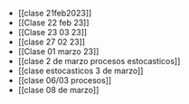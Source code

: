 - [[clase 21feb2023]] 
- [[Clase 22 feb 23]] 
- [[Clase 23 03 23]] 
- [[clase 27 02 23]] 
- [[Clase 01 marzo 23]]
- [[clase 2 de marzo procesos estocasticos]] 
- [[clase estocasticos 3 de marzo]] 
- [[clase 06/03 procesos]] 
- [[clase 08 de marzo]] 